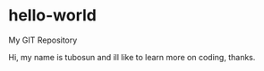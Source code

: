 # hello-world
My GIT Repository

Hi, my name is tubosun and ill like to learn more on coding, thanks.
